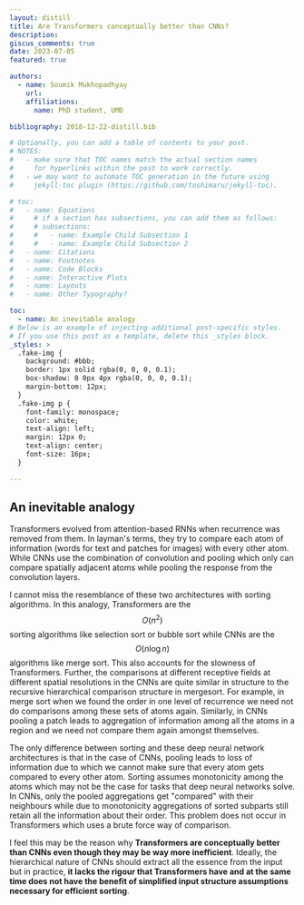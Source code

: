 ```yaml
---
layout: distill
title: Are Transformers conceptually better than CNNs?
description: 
giscus_comments: true
date: 2023-07-05
featured: true

authors:
  - name: Soumik Mukhopadhyay
    url: 
    affiliations:
      name: PhD student, UMD

bibliography: 2018-12-22-distill.bib

# Optionally, you can add a table of contents to your post.
# NOTES:
#   - make sure that TOC names match the actual section names
#     for hyperlinks within the post to work correctly.
#   - we may want to automate TOC generation in the future using
#     jekyll-toc plugin (https://github.com/toshimaru/jekyll-toc).

# toc:
#   - name: Equations
#     # if a section has subsections, you can add them as follows:
#     # subsections:
#     #   - name: Example Child Subsection 1
#     #   - name: Example Child Subsection 2
#   - name: Citations
#   - name: Footnotes
#   - name: Code Blocks
#   - name: Interactive Plots
#   - name: Layouts
#   - name: Other Typography?

toc:
  - name: An inevitable analogy
# Below is an example of injecting additional post-specific styles.
# If you use this post as a template, delete this _styles block.
_styles: >
  .fake-img {
    background: #bbb;
    border: 1px solid rgba(0, 0, 0, 0.1);
    box-shadow: 0 0px 4px rgba(0, 0, 0, 0.1);
    margin-bottom: 12px;
  }
  .fake-img p {
    font-family: monospace;
    color: white;
    text-align: left;
    margin: 12px 0;
    text-align: center;
    font-size: 16px;
  }

---
```


## An inevitable analogy

Transformers evolved from attention-based RNNs when recurrence was removed from them. In layman's terms, they try to compare each atom of information (words for text and patches for images) with every other atom. While CNNs use the combination of convolution and pooling which only can compare spatially adjacent atoms while pooling the response from the convolution layers. 

I cannot miss the resemblance of these two architectures with sorting algorithms. In this analogy, Transformers are the $$O(n^2)$$ sorting algorithms like selection sort or bubble sort while CNNs are the $$O(n\log n)$$ algorithms like merge sort. This also accounts for the slowness of Transformers. Further, the comparisons at different receptive fields at different spatial resolutions in the CNNs are quite similar in structure to the recursive hierarchical comparison structure in mergesort. For example, in merge sort when we found the order in one level of recurrence we need not do comparisons among these sets of atoms again. Similarly, in CNNs pooling a patch leads to aggregation of information among all the atoms in a region and we need not compare them again amongst themselves.

The only difference between sorting and these deep neural network architectures is that in the case of CNNs, pooling leads to loss of information due to which we cannot make sure that every atom gets compared to every other atom. Sorting assumes monotonicity among the atoms which may not be the case for tasks that deep neural networks solve. In CNNs, only the pooled aggregations get "compared" with their neighbours while due to monotonicity aggregations of sorted subparts still retain all the information about their order. This problem does not occur in Transformers which uses a brute force way of comparison. 

I feel this may be the reason why **Transformers are conceptually better than CNNs even though they may be way more inefficient**. Ideally, the hierarchical nature of CNNs should extract all the essence from the input but in practice, **it lacks the rigour that Transformers have and at the same time does not have the benefit of simplified input structure assumptions necessary for efficient sorting**. 